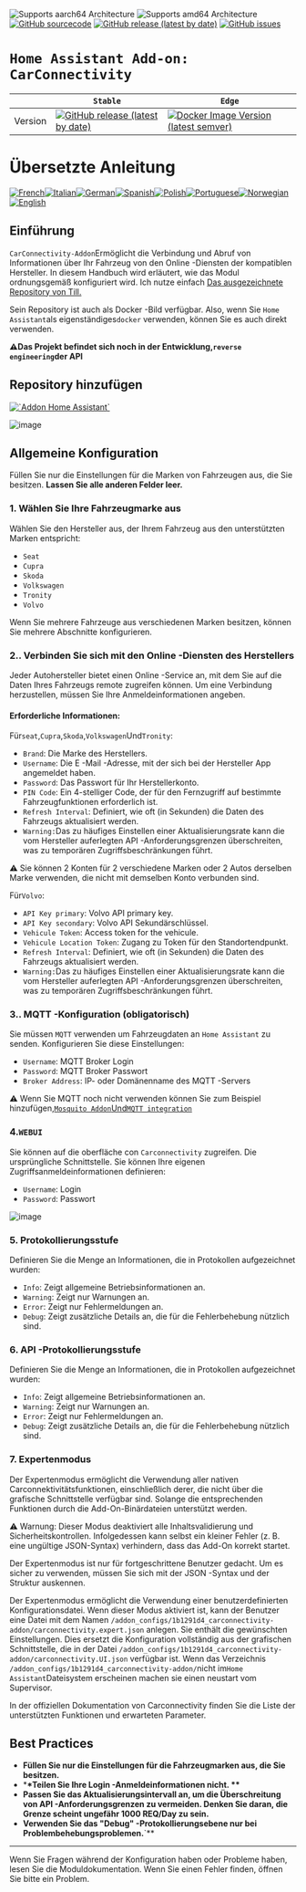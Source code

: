 ![Supports aarch64 Architecture][aarch64-shield]
![Supports amd64 Architecture][amd64-shield]
[![GitHub sourcecode](https://img.shields.io/badge/Source-GitHub-green)](https://github.com/Pulpyyyy/carconnectivity-addon/)
[![GitHub release (latest by date)](https://img.shields.io/github/v/release/Pulpyyyy/carconnectivity-addon)](https://github.com/Pulpyyyy/carconnectivity-addon/releases/latest)
[![GitHub issues](https://img.shields.io/github/issues/Pulpyyyy/carconnectivity-addon)](https://github.com/Pulpyyyy/carconnectivity-addon/issues)

[aarch64-shield]: https://img.shields.io/badge/aarch64-yes-green.svg
[amd64-shield]: https://img.shields.io/badge/amd64-yes-green.svg


# `Home Assistant Add-on: CarConnectivity`

|         | `Stable`                                                                                                                                                                                                     | `Edge`                                                                                                                                                                                                                                                          |
| ------- | ------------------------------------------------------------------------------------------------------------------------------------------------------------------------------------------------------------ | --------------------------------------------------------------------------------------------------------------------------------------------------------------------------------------------------------------------------------------------------------------- |
| Version | [![GitHub release (latest by date)](https://img.shields.io/docker/v/pulpyyyy/carconnectivity-addon-amd64?&sort=date&label=&style=for-the-badge)](https://github.com/pulpyyyy/carconnectivity-addon/releases) | [![Docker Image Version (latest semver)](https://img.shields.io/docker/v/pulpyyyy/carconnectivity-addon-edge-amd64?&sort=date&label=&style=for-the-badge)](https://github.com/Pulpyyyy/carconnectivity-addon/blob/main/carconnectivity-addon-edge/CHANGELOG.md) |

# Übersetzte Anleitung

[![French](https://raw.githubusercontent.com/Pulpyyyy/carconnectivity-addon/refs/heads/main/.github/img/FR.svg)](https://github.com/Pulpyyyy/carconnectivity-addon/blob/main/README.fr.md)[![Italian](https://raw.githubusercontent.com/Pulpyyyy/carconnectivity-addon/refs/heads/main/.github/img/IT.svg)](https://github.com/Pulpyyyy/carconnectivity-addon/blob/main/README.it.md)[![German](https://raw.githubusercontent.com/Pulpyyyy/carconnectivity-addon/refs/heads/main/.github/img/DE.svg)](https://github.com/Pulpyyyy/carconnectivity-addon/blob/main/README.de.md)[![Spanish](https://raw.githubusercontent.com/Pulpyyyy/carconnectivity-addon/refs/heads/main/.github/img/ES.svg)](https://github.com/Pulpyyyy/carconnectivity-addon/blob/main/README.es.md)[![Polish](https://raw.githubusercontent.com/Pulpyyyy/carconnectivity-addon/refs/heads/main/.github/img/PL.svg)](https://github.com/Pulpyyyy/carconnectivity-addon/blob/main/README.pl.md)[![Portuguese](https://raw.githubusercontent.com/Pulpyyyy/carconnectivity-addon/refs/heads/main/.github/img/PT.svg)](https://github.com/Pulpyyyy/carconnectivity-addon/blob/main/README.pt.md)[![Norwegian](https://raw.githubusercontent.com/Pulpyyyy/carconnectivity-addon/refs/heads/main/.github/img/NO.svg)](https://github.com/Pulpyyyy/carconnectivity-addon/blob/main/README.no.md)[![English](https://raw.githubusercontent.com/Pulpyyyy/carconnectivity-addon/refs/heads/main/.github/img/US.svg)](https://github.com/Pulpyyyy/carconnectivity-addon/blob/main/README.md)

## Einführung

`CarConnectivity-Addon`Ermöglicht die Verbindung und Abruf von Informationen über Ihr Fahrzeug von den Online -Diensten der kompatiblen Hersteller. In diesem Handbuch wird erläutert, wie das Modul ordnungsgemäß konfiguriert wird.
Ich nutze einfach [Das ausgezeichnete Repository von Till.](https://github.com/tillsteinbach/CarConnectivity)

Sein Repository ist auch als Docker -Bild verfügbar. Also, wenn Sie `Home Assistant`als eigenständiges`docker` verwenden, können Sie es auch direkt verwenden.

**⚠️Das Projekt befindet sich noch in der Entwicklung,`reverse engineering`der API**

## Repository hinzufügen

[![\`Addon Home Assistant\`](https://raw.githubusercontent.com/Pulpyyyy/carconnectivity-addon/refs/heads/main/.github/img/addon-ha.svg)](https://my.home-assistant.io/redirect/supervisor_add_addon_repository/?repository_url=https%3A%2F%2Fgithub.com%2FPulpyyyy%2Fcarconnectivity-addon)

![image](https://raw.githubusercontent.com/Pulpyyyy/carconnectivity-addon/refs/heads/main/img/mqtt_device.png)

## Allgemeine Konfiguration

Füllen Sie nur die Einstellungen für die Marken von Fahrzeugen aus, die Sie besitzen. **Lassen Sie alle anderen Felder leer.**

### 1. Wählen Sie Ihre Fahrzeugmarke aus

Wählen Sie den Hersteller aus, der Ihrem Fahrzeug aus den unterstützten Marken entspricht:

-   `Seat`
-   `Cupra`
-   `Skoda`
-   `Volkswagen`
-   `Tronity`
-   `Volvo`

Wenn Sie mehrere Fahrzeuge aus verschiedenen Marken besitzen, können Sie mehrere Abschnitte konfigurieren.

### 2.. Verbinden Sie sich mit den Online -Diensten des Herstellers

Jeder Autohersteller bietet einen Online -Service an, mit dem Sie auf die Daten Ihres Fahrzeugs remote zugreifen können. Um eine Verbindung herzustellen, müssen Sie Ihre Anmeldeinformationen angeben.

#### Erforderliche Informationen:

Für`seat`,`Cupra`,`Skoda`,`Volkswagen`Und`Tronity`:

-   `Brand`: Die Marke des Herstellers.
-   `Username`: Die E -Mail -Adresse, mit der sich bei der Hersteller App angemeldet haben.
-   `Password`: Das Passwort für Ihr Herstellerkonto.
-   `PIN Code`: Ein 4-stelliger Code, der für den Fernzugriff auf bestimmte Fahrzeugfunktionen erforderlich ist.
-   `Refresh Interval`: Definiert, wie oft (in Sekunden) die Daten des Fahrzeugs aktualisiert werden.
-   `Warning:`Das zu häufiges Einstellen einer Aktualisierungsrate kann die vom Hersteller auferlegten API -Anforderungsgrenzen überschreiten, was zu temporären Zugriffsbeschränkungen führt.

⚠️ Sie können 2 Konten für 2 verschiedene Marken oder 2 Autos derselben Marke verwenden, die nicht mit demselben Konto verbunden sind.

Für`Volvo`:

-   `API Key primary`: Volvo API primary key.
-   `API Key secondary`: Volvo API Sekundärschlüssel.
-   `Vehicule Token`: Access token for the vehicule.
-   `Vehicule Location Token`: Zugang zu Token für den Standortendpunkt.
-   `Refresh Interval`: Definiert, wie oft (in Sekunden) die Daten des Fahrzeugs aktualisiert werden.
-   `Warning:`Das zu häufiges Einstellen einer Aktualisierungsrate kann die vom Hersteller auferlegten API -Anforderungsgrenzen überschreiten, was zu temporären Zugriffsbeschränkungen führt.

### 3.. MQTT -Konfiguration (obligatorisch)

Sie müssen `MQTT` verwenden um Fahrzeugdaten an `Home Assistant` zu senden. Konfigurieren Sie diese Einstellungen:

-   `Username`: MQTT Broker Login
-   `Password`: MQTT Broker Passwort
-   `Broker Address`: IP- oder Domänenname des MQTT -Servers

⚠️ Wenn Sie MQTT noch nicht verwenden können Sie zum Beispiel hinzufügen,[`Mosquito Addon`Und`MQTT integration`](https://www.home-assistant.io/integrations/mqtt)

### 4.`WEBUI`

Sie können auf die oberfläche con `Carconnectivity` zugreifen. Die ursprüngliche Schnittstelle.
Sie können Ihre eigenen Zugriffsanmeldeinformationen definieren:

-   `Username`: Login
-   `Password`: Passwort

![image](https://raw.githubusercontent.com/Pulpyyyy/carconnectivity-addon/refs/heads/main/img/webui.png)

### 5. Protokollierungsstufe

Definieren Sie die Menge an Informationen, die in Protokollen aufgezeichnet wurden:

-   `Info`: Zeigt allgemeine Betriebsinformationen an.
-   `Warning`: Zeigt nur Warnungen an.
-   `Error`: Zeigt nur Fehlermeldungen an.
-   `Debug`: Zeigt zusätzliche Details an, die für die Fehlerbehebung nützlich sind.

### 6. API -Protokollierungsstufe

Definieren Sie die Menge an Informationen, die in Protokollen aufgezeichnet wurden:

-   `Info`: Zeigt allgemeine Betriebsinformationen an.
-   `Warning`: Zeigt nur Warnungen an.
-   `Error`: Zeigt nur Fehlermeldungen an.
-   `Debug`: Zeigt zusätzliche Details an, die für die Fehlerbehebung nützlich sind.

### 7. Expertenmodus

Der Expertenmodus ermöglicht die Verwendung aller nativen Carconnektivitätsfunktionen, einschließlich derer, die nicht über die grafische Schnittstelle verfügbar sind. Solange die entsprechenden Funktionen durch die Add-On-Binärdateien unterstützt werden.

⚠️ Warnung:
Dieser Modus deaktiviert alle Inhaltsvalidierung und Sicherheitskontrollen. Infolgedessen kann selbst ein kleiner Fehler (z. B. eine ungültige JSON-Syntax) verhindern, dass das Add-On korrekt startet.

Der Expertenmodus ist nur für fortgeschrittene Benutzer gedacht.
Um es sicher zu verwenden, müssen Sie sich mit der JSON -Syntax und der Struktur auskennen.

Der Expertenmodus ermöglicht die Verwendung einer benutzerdefinierten Konfigurationsdatei. Wenn dieser Modus aktiviert ist, kann der Benutzer eine Datei mit dem Namen  `/addon_configs/1b1291d4_carconnectivity-addon/carconnectivity.expert.json` anlegen. Sie enthält die gewünschten Einstellungen. Dies ersetzt die Konfiguration vollständig aus der grafischen Schnittstelle, die in der Datei `/addon_configs/1b1291d4_carconnectivity-addon/carconnectivity.UI.json` verfügbar ist. 
Wenn das Verzeichnis `/addon_configs/1b1291d4_carconnectivity-addon/`nicht im`Home Assistant`Dateisystem erscheinen machen sie einen neustart vom Supervisor.

In der offiziellen Dokumentation von Carconnectivity finden Sie die Liste der unterstützten Funktionen und erwarteten Parameter.

## Best Practices

-   **Füllen Sie nur die Einstellungen für die Fahrzeugmarken aus, die Sie besitzen.**
-   \***\*Teilen Sie Ihre Login -Anmeldeinformationen nicht. \*\***
-   **Passen Sie das Aktualisierungsintervall an, um die Überschreitung von API -Anforderungsgrenzen zu vermeiden. Denken Sie daran, die Grenze scheint ungefähr 1000 REQ/Day zu sein.**
-   **Verwenden Sie das "Debug" -Protokollierungsebene nur bei Problembehebungsproblemen.**\`\*\*

* * *

Wenn Sie Fragen während der Konfiguration haben oder Probleme haben, lesen Sie die Moduldokumentation.
Wenn Sie einen Fehler finden, öffnen Sie bitte ein Problem.
